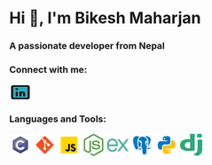 <h1 align="Left">Hi 👋, I'm Bikesh Maharjan</h1>
<h3 align="left">A passionate developer from Nepal</h3>

<h3 align="left">Connect with me:</h3>
<p align="left">
<a href="https://www.linkedin.com/in/bikesh-maharjan-970a921a5/" target="blank"><img align="center" src="./svg/linkedin.svg" alt="bikesh maharjan" height="30" width="40" /></a>
</p>

<h3 align="left">Languages and Tools:</h3>
<p align="left">
  <a href="https://www.cprogramming.com/" target="_blank" rel="noreferrer"><img src="./svg/c.svg" alt="c" width="40" height="40"/></a>
  <a href="https://git-scm.com/" target="_blank" rel="noreferrer"><img src="./svg/git.svg" alt="git" width="40" height="40"/></a>
  <a href="https://developer.mozilla.org/en-US/docs/Web/JavaScript" target="_blank" rel="noreferrer"><img src="./svg/js.svg" alt="javascript" width="40" height="40"/></a>
  <a href="https://nodejs.org" target="_blank" rel="noreferrer"><img src="./svg/node.svg" alt="nodejs" width="40" height="40"/></a>
  <a href="https://expressjs.com/" target="_blank" rel="noreferrer"><img src="./svg/expressjs.svg" alt="expressjs" width="40" height="40"/></a>
  <a href="https://www.postgresql.org" target="_blank" rel="noreferrer"><img src="./svg/postgresql.svg" alt="postgresql" width="40" height="40"/></a>
  <a href="https://www.python.org/" target="_blank" rel="noreferrer"><img src="./svg/python.svg" alt="postgresql" width="40" height="40"/></a>
  <a href="https://www.djangoproject.com/" target="_blank" rel="noreferrer"><img src="./svg/django.svg" alt="postgresql" width="40" height="40"/></a>

</p>

